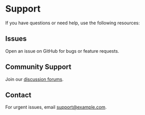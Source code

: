 # Support

If you have questions or need help, use the following resources:

## Issues
Open an issue on GitHub for bugs or feature requests.

## Community Support
Join our [discussion forums](https://example.com/forum).

## Contact
For urgent issues, email [support@example.com](mailto:support@example.com).
